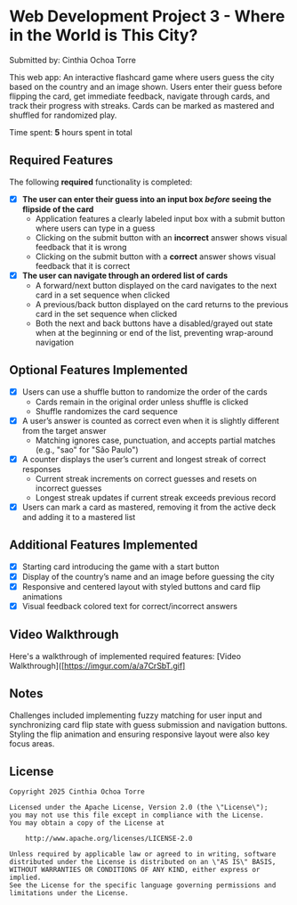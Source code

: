 # Web Development Project 3 - Where in the World is This City?

Submitted by: Cinthia Ochoa Torre

This web app: An interactive flashcard game where users guess the city based on the country and an image shown. Users enter their guess before flipping the card, get immediate feedback, navigate through cards, and track their progress with streaks. Cards can be marked as mastered and shuffled for randomized play.

Time spent: **5** hours spent in total

## Required Features

The following **required** functionality is completed:

- [x] **The user can enter their guess into an input box *before* seeing the flipside of the card**
  - Application features a clearly labeled input box with a submit button where users can type in a guess
  - Clicking on the submit button with an **incorrect** answer shows visual feedback that it is wrong 
  - Clicking on the submit button with a **correct** answer shows visual feedback that it is correct
- [x] **The user can navigate through an ordered list of cards**
  - A forward/next button displayed on the card navigates to the next card in a set sequence when clicked
  - A previous/back button displayed on the card returns to the previous card in the set sequence when clicked
  - Both the next and back buttons have a disabled/grayed out state when at the beginning or end of the list, preventing wrap-around navigation

## Optional Features Implemented

- [x] Users can use a shuffle button to randomize the order of the cards
  - Cards remain in the original order unless shuffle is clicked
  - Shuffle randomizes the card sequence
- [x] A user’s answer is counted as correct even when it is slightly different from the target answer
  - Matching ignores case, punctuation, and accepts partial matches (e.g., "sao" for "São Paulo")
- [x] A counter displays the user’s current and longest streak of correct responses
  - Current streak increments on correct guesses and resets on incorrect guesses
  - Longest streak updates if current streak exceeds previous record
- [x] Users can mark a card as mastered, removing it from the active deck and adding it to a mastered list

## Additional Features Implemented

- [x] Starting card introducing the game with a start button
- [x] Display of the country’s name and an image before guessing the city
- [x] Responsive and centered layout with styled buttons and card flip animations
- [x] Visual feedback colored text for correct/incorrect answers

## Video Walkthrough

Here's a walkthrough of implemented required features:
[Video Walkthrough]([https://imgur.com/a/a7CrSbT.gif] 



## Notes

Challenges included implementing fuzzy matching for user input and synchronizing card flip state with guess submission and navigation buttons. Styling the flip animation and ensuring responsive layout were also key focus areas.

## License

    Copyright 2025 Cinthia Ochoa Torre

    Licensed under the Apache License, Version 2.0 (the \"License\");
    you may not use this file except in compliance with the License.
    You may obtain a copy of the License at

        http://www.apache.org/licenses/LICENSE-2.0

    Unless required by applicable law or agreed to in writing, software
    distributed under the License is distributed on an \"AS IS\" BASIS,
    WITHOUT WARRANTIES OR CONDITIONS OF ANY KIND, either express or implied.
    See the License for the specific language governing permissions and
    limitations under the License.





